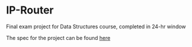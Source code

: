 # IP-Router
Final exam project for Data Structures course, completed in 24-hr window

The spec for the project can be found [here](https://github.com/jmcaplan/IP-Router/files/7150284/FinalProjectSpec.docx)
